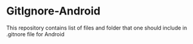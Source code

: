 # GitIgnore-Android
This repository contains list of files and folder that one should include in .gitnore file for Android
